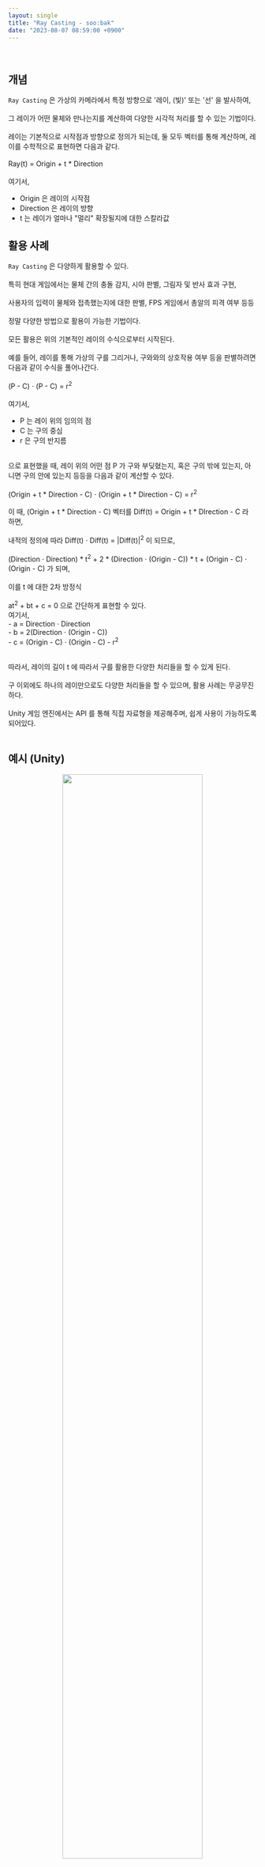 ```yaml
---
layout: single
title: "Ray Casting - soo:bak"
date: "2023-08-07 08:59:00 +0900"
---
```

<br>

## 개념
`Ray Casting` 은 가상의 카메라에서 특정 방향으로 '레이, (빛)' 또는 '선' 을 발사하여,<br>
<br>
그 레이가 어떤 물체와 만나는지를 계산하여 다양한 시각적 처리를 할 수 있는 기법이다. <br>
<br>
레이는 기본적으로 시작점과 방향으로 정의가 되는데, 둘 모두 벡터를 통해 계산하며, 레이를 수학적으로 표현하면 다음과 같다.<br>
<br>
Ray(t) = Origin + t * Direction <br>
<br>
여기서,<br>
  - Origin 은 레이의 시작점<br>
  - Direction 은 레이의 방향<br>
  - t 는 레이가 얼마나 "멀리" 확장될지에 대한 스칼라값 <br>

## 활용 사례
`Ray Casting` 은 다양하게 활용할 수 있다.<br>
<br>
특히 현대 게임에서는 물체 간의 충돌 감지, 시야 판별, 그림자 및 반사 효과 구현,<br>
<br>
사용자의 입력이 물체와 접촉했는지에 대한 판별, FPS 게임에서 총알의 피격 여부 등등<br>
<br>
정말 다양한 방법으로 활용이 가능한 기법이다. <br>
<br>
모든 활용은 위의 기본적인 레이의 수식으로부터 시작된다. <br>
<br>
예를 들어, 레이를 통해 가상의 구를 그리거나, 구와와의 상호작용 여부 등을 판별하려면 다음과 같이 수식을 풀어나간다. <br>
<br>
(P - C) ⋅ (P - C) = r<sup>2</sup> <br>
<br>
여기서,<br>
  - P 는 레이 위의 임의의 점
  - C 는 구의 중심
  - r 은 구의 반지름
<br>
으로 표현했을 때, 레이 위의 어떤 점 P 가 구와 부딪혔는지, 혹은 구의 밖에 있는지, 아니면 구의 안에 있는지 등등을 다음과 같이 계산할 수 있다.<br>
<br>
(Origin + t * Direction - C) ⋅ (Origin + t * Direction - C) = r<sup>2</sup> <br>
<br>
이 때, (Origin + t * Direction - C) 벡터를 Diff(t) = Origin + t * DIrection - C 라 하면, <br>
<br>
내적의 정의에 따라 Diff(t) ⋅ Diff(t) = |Diff(t)|<sup>2</sup> 이 되므로, <br>
<br>
(Direction ⋅ Direction) * t<sup>2</sup> + 2 * (Direction ⋅ (Origin - C)) * t + (Origin - C) ⋅ (Origin - C) 가 되며, <br>
<br>
이를 t 에 대한 2차 방정식<br>
<br>
at<sup>2</sup> + bt + c = 0 으로 간단하게 표현할 수 있다.
<br>
여기서,<br>
  - a = Direction ⋅ Direction <br>
  - b = 2(Direction ⋅ (Origin - C)) <br>
  - c = (Origin - C) ⋅ (Origin - C) - r<sup>2</sup> <br>
<br>

따라서, 레이의 길이 t 에 따라서 구를 활용한 다양한 처리들을 할 수 있게 된다. <br>
<br>
구 이외에도 하나의 레이만으로도 다양한 처리들을 할 수 있으며, 활용 사례는 무궁무진하다. <br>
<br>
Unity 게임 엔진에서는 API 를 통해 직접 자료형을 제공해주며, 쉽게 사용이 가능하도록 되어있다. <br>
<br>

## 예시 (Unity)

  <p align="center">
    <img src="/assets/images/slide_res/RayCastingExample.gif" align="center" width="75%">
    <figcaption align="center">직접 Ray 를 그려보면 직관적으로 이해할 수 있다</figcaption>
  </p>

<br><br><br>

[ 코드 ]<br>
  ```csharp
using System.Collections;
using System.Collections.Generic;
using UnityEngine;
using UnityEngine.UIElements;

public class RayCastingFOV : MonoBehaviour {

  public int numberOfRays = 720;

  public float fov = 60f;

  public float rayDistance = 1f;

  public LayerMask wallMask;

  public Color visibleColor = Color.yellow;

  public Color nonVisibleColor = Color.black;

  private void Update() {
    foreach (Transform child in transform) {
      Destroy(child.gameObject);
    }

    for (int i = 0; i < numberOfRays; i++) {
      float angle = (i / (float)numberOfRays) * 360 - 180;
      Vector3 rayDirection = Quaternion.Euler(0, angle, 0) * transform.forward;

      Ray ray = new Ray(transform.position, rayDirection);
      RaycastHit hit;

      Color rayColor = nonVisibleColor;

      if (angle >= -fov / 2 && angle <= fov / 2)
        rayColor = visibleColor;


      if (Physics.Raycast(ray, out hit, rayDistance, wallMask)) {
        LineRenderer line = CreateLineRenderer(rayColor);
        line.SetPosition(0, transform.position);
        line.SetPosition(1, hit.point);
      } else {
        LineRenderer line = CreateLineRenderer(rayColor);
        line.SetPosition(0, transform.position);
        line.SetPosition(1, transform.position + rayDirection * rayDistance);
      }
    }
  }
  private LineRenderer CreateLineRenderer(Color color) {
    GameObject lineObject = new GameObject("Line");
    lineObject.transform.SetParent(transform);
    LineRenderer line = lineObject.AddComponent<LineRenderer>();
    line.material = new Material(Shader.Find("UI/Default"));
    line.startColor = color;
    line.endColor = color;
    line.startWidth = 0.01f;
    line.endWidth = 0.1f;
    line.positionCount = 2;
    return line;
  }
}
  ```
<br><br><br>
추가 - C언어와 Ray Casting 을 활용한 DOOM 모작 프로젝트 - soo:bak<br>
  <p align="center">
    <img src="/assets/images/slide_res/RayCastingExample2.gif" align="center" width="55%">
    <figcaption align="center">DOOM 모작</figcaption>
  </p>
<br>
